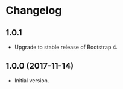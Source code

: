 Changelog
=========

1.0.1
-----

* Upgrade to stable release of Bootstrap 4.

1.0.0 (2017-11-14)
------------------

* Initial version.
